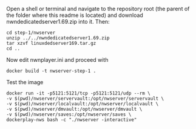 Open a shell or terminal and navigate to the repository root (the parent of the folder where this readme is located) and download nwndedicatedserver1.69.zip into it. Then:

    cd step-1/nwserver
    unzip ../../nwndedicatedserver1.69.zip
    tar xzvf linuxdedserver169.tar.gz
    cd ..

Now edit nwnplayer.ini and proceed with

    docker build -t nwserver-step-1 .


Test the image

    docker run -it -p5121:5121/tcp -p5121:5121/udp --rm \
    -v $(pwd)/nwserver/servervault:/opt/nwserver/servervault \
    -v $(pwd)/nwserver/localvault:/opt/nwserver/localvault \
    -v $(pwd)/nwserver/dmvault:/opt/nwserver/dmvault \
    -v $(pwd)/nwserver/saves:/opt/nwserver/saves \
    dockerplay-nws bash -c "./nwserver -interactive"


